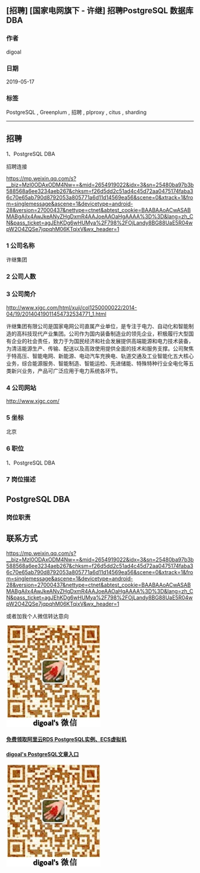 ## [招聘] [国家电网旗下 - 许继] 招聘PostgreSQL 数据库DBA     
               
### 作者               
digoal              
              
### 日期              
2019-05-17              
              
### 标签              
PostgreSQL , Greenplum , 招聘 , plproxy , citus , sharding             
              
----              
              
## 招聘              
1、PostgreSQL DBA 

招聘连接

https://mp.weixin.qq.com/s?__biz=MzI0ODAxODM4Nw==&mid=2654919022&idx=3&sn=25480ba97b3b588568a6ee3234aeb267&chksm=f26d5dd2c51ad4c45d72aa0475174faba36c70e65ab790d8792053a805771a6d11d14569ea56&scene=0&xtrack=1&from=singlemessage&ascene=1&devicetype=android-28&version=27000437&nettype=ctnet&abtest_cookie=BAABAAoACwASABMABgAjlx4AwJkeANyZHgDxmR4AAJoeAAOaHgAAAA%3D%3D&lang=zh_CN&pass_ticket=agJEhKDg6wHUMya%2F798%2FOjLandy8BG88UaE5R04wpW2O4ZQSe7jqpqhM06KTqixV&wx_header=1
               
### 1 公司名称            
许继集团
    
### 2 公司人数            
            
### 3 公司简介  
http://www.xjgc.com/html/xuji/col1250000022/2014-04/19/20140419011454732534771_1.html  
   
许继集团有限公司是国家电网公司直属产业单位，是专注于电力、自动化和智能制造的高科技现代产业集团。公司作为国内装备制造业的领先企业，积极履行大型国有企业的社会责任，致力于为国民经济和社会发展提供高端能源和电力技术装备，为清洁能源生产、传输、配送以及高效使用提供全面的技术和服务支撑。公司聚焦于特高压、智能电网、新能源、电动汽车充换电、轨道交通及工业智能化五大核心业务，综合能源服务、智能制造、智能运检、先进储能、特殊特种行业全电化等五类新兴业务，产品可广泛应用于电力系统各环节。
  
### 4 公司网站   
http://www.xjgc.com/
             
### 5 坐标              
北京         
              
### 6 职位              
1、PostgreSQL DBA
              
### 7 岗位描述         
      
## PostgreSQL DBA

### 岗位职责


  
## 联系方式 
https://mp.weixin.qq.com/s?__biz=MzI0ODAxODM4Nw==&mid=2654919022&idx=3&sn=25480ba97b3b588568a6ee3234aeb267&chksm=f26d5dd2c51ad4c45d72aa0475174faba36c70e65ab790d8792053a805771a6d11d14569ea56&scene=0&xtrack=1&from=singlemessage&ascene=1&devicetype=android-28&version=27000437&nettype=ctnet&abtest_cookie=BAABAAoACwASABMABgAjlx4AwJkeANyZHgDxmR4AAJoeAAOaHgAAAA%3D%3D&lang=zh_CN&pass_ticket=agJEhKDg6wHUMya%2F798%2FOjLandy8BG88UaE5R04wpW2O4ZQSe7jqpqhM06KTqixV&wx_header=1
  
或者加我个人微信转达意向

![pic](../pic/digoal_weixin.jpg)   
  
  
  
  
  
  
  
  
  
  
#### [免费领取阿里云RDS PostgreSQL实例、ECS虚拟机](https://free.aliyun.com/ "57258f76c37864c6e6d23383d05714ea")
  
  
#### [digoal's PostgreSQL文章入口](https://github.com/digoal/blog/blob/master/README.md "22709685feb7cab07d30f30387f0a9ae")
  
  
![digoal's weixin](../pic/digoal_weixin.jpg "f7ad92eeba24523fd47a6e1a0e691b59")
  
  
  
  
  
  
  
